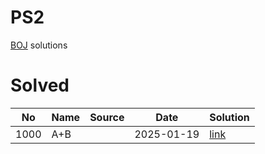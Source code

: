 # PS2

[BOJ](https://www.acmicpc.net/) solutions

# Solved

| No| Name| Source| Date| Solution|
|--|--|--|--|--|
|1000|A+B| | 2025-01-19 | [link](./1000/1000/README.md)|
